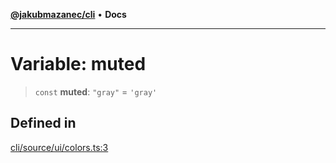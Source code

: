 [**@jakubmazanec/cli**](../../../README.md) • **Docs**

---

# Variable: muted

> `const` **muted**: `"gray"` = `'gray'`

## Defined in

[cli/source/ui/colors.ts:3](https://github.com/jakubmazanec/tools/blob/4809b04453aafb35a917917e0b4964a9ec0cd132/packages/cli/source/ui/colors.ts#L3)
